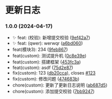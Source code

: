 <!--
 * @Author: liyingda
 * @Date: 2024-04-17 20:15:20
 * @LastEditors: liyingda
 * @LastEditTime: 2024-04-17 20:26:16
 * @Description:
-->

# 更新日志

### 1.0.0 (2024-04-17)

- :sparkles: feat: (校验): 新增提交校验 ([9ef42a7](https://github.com/bingmada/my-vant/commit/9ef42a7))
- :sparkles: feat: (qwer): werwqr ([a6bd060](https://github.com/bingmada/my-vant/commit/a6bd060))
- feat(模块3): 234 ([9feb867](https://github.com/bingmada/my-vant/commit/9feb867))
- feat(custom): 测试提升机 ([0c8e39e](https://github.com/bingmada/my-vant/commit/0c8e39e))
- feat(custom): 搭建框架 ([453fc3a](https://github.com/bingmada/my-vant/commit/453fc3a))
- feat(custom): asdf ([75d2e87](https://github.com/bingmada/my-vant/commit/75d2e87))
- fix(custom): 123 ([db20cca](https://github.com/bingmada/my-vant/commit/db20cca)), closes [#123](https://github.com/bingmada/my-vant/issues/123)
- fix(custom): 修改问题 ([474683b](https://github.com/bingmada/my-vant/commit/474683b))
- chore(custom): 更新了更新日志说明 ([ab687d5](https://github.com/bingmada/my-vant/commit/ab687d5))
- chore(custom): 添加提交校验 ([7bb9247](https://github.com/bingmada/my-vant/commit/7bb9247))
